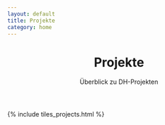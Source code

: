```yaml
---
layout: default
title: Projekte
category: home
---
```


<header>
<h1>Projekte</h1>
<p>Überblick zu DH-Projekten</p>
</header>

{% include tiles_projects.html %}
